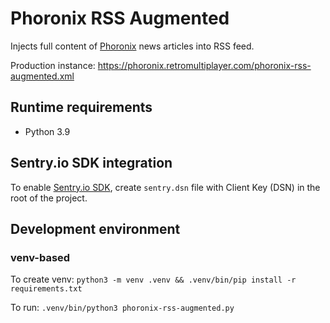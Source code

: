 # Phoronix RSS Augmented

Injects full content of [Phoronix](https://www.phoronix.com/) news articles into RSS feed.

Production instance: <https://phoronix.retromultiplayer.com/phoronix-rss-augmented.xml>

## Runtime requirements

- Python 3.9

## Sentry.io SDK integration

To enable [Sentry.io SDK](https://docs.sentry.io/platforms/python/),
create `sentry.dsn` file with Client Key (DSN) in the root of the project.

## Development environment

### venv-based

To create venv:
`python3 -m venv .venv && .venv/bin/pip install -r requirements.txt`

To run:
`.venv/bin/python3 phoronix-rss-augmented.py`
